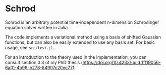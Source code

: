 # Schrod

Schrod is an arbitrary potential time-independent n-dimension Schrodinger equation solver written in Julia.

The code implements a variational method using a basis of shifted Gaussian functions, but can also be easily extended to use any basis set. For basic usage, see `src/test.jl`.

For an introduction to the theory used in the implementation, you can consult section 3.3 of my PhD thesis (https://doi.org/10.4233/uuid:1ff19056-6af0-4b96-b278-84907c20ec77) 
